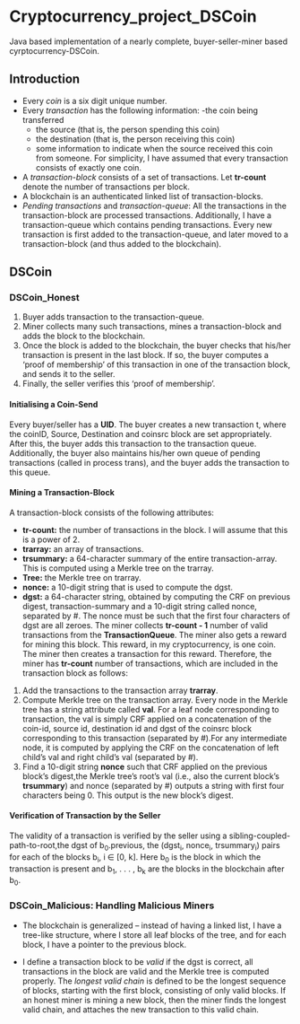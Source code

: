 # Cryptocurrency_project_DSCoin
Java based implementation of a nearly complete, buyer-seller-miner based cyrptocurrency-DSCoin.


## Introduction
- Every *coin* is a six digit unique number.
- Every *transaction* has the following information:
  -the coin being transferred
  - the source (that is, the person spending this coin)
  - the destination (that is, the person receiving this coin)
  - some information to indicate when the source received this coin from someone.
For simplicity, I have assumed that every transaction consists of exactly one coin.
- A *transaction-block* consists of a set of transactions. Let **tr-count** denote the number of transactions
  per block.
- A blockchain is an authenticated linked list of transaction-blocks.
- *Pending transactions* and *transaction-queue*: All the transactions in the transaction-block are processed
transactions. Additionally, I have a transaction-queue which contains pending transactions. Every
new transaction is first added to the transaction-queue, and later moved to a transaction-block (and
thus added to the blockchain).

## DSCoin
### DSCoin_Honest
1. Buyer adds transaction to the transaction-queue.
2. Miner collects many such transactions, mines a transaction-block and adds the block to the blockchain.
3. Once the block is added to the blockchain, the buyer checks that his/her transaction is present in
the last block. If so, the buyer computes a ‘proof of membership’ of this transaction in one of the
transaction block, and sends it to the seller.
4. Finally, the seller verifies this ‘proof of membership’.

#### Initialising a Coin-Send
Every buyer/seller has a **UID**. The buyer creates a new
transaction t, where the coinID, Source, Destination and coinsrc block are set appropriately. After this,
the buyer adds this transaction to the transaction queue. Additionally, the buyer also maintains his/her own
queue of pending transactions (called in process trans), and the buyer adds the transaction to this queue.

#### Mining a Transaction-Block
A transaction-block consists of the following attributes:
- **tr-count:** the number of transactions in the block. I will assume that this is a power of 2.
- **trarray:** an array of transactions.
- **trsummary:** a 64-character summary of the entire transaction-array. This is computed using a Merkle
tree on the trarray.
- **Tree:** the Merkle tree on trarray.
- **nonce:** a 10-digit string that is used to compute the dgst.
- **dgst:** a 64-character string, obtained by computing the CRF on previous digest, transaction-summary
and a 10-digit string called nonce, separated by #. The nonce must be such that the first four characters
of dgst are all zeroes.
The miner collects **tr-count - 1** number of valid transactions from the **TransactionQueue**. The miner
also gets a reward for mining this block. This reward, in my cryptocurrency, is one coin. The miner then creates a transaction for this reward.
Therefore, the miner has **tr-count** number of transactions, which are included in the transaction block as follows:
1. Add the transactions to the transaction array **trarray**.
2. Compute Merkle tree on the transaction array. Every node in the Merkle tree has a string attribute
called **val**. For a leaf node corresponding to transaction, the val is simply CRF applied on a concatenation of the coin-id, source id, destination id and dgst of the coinsrc block corresponding to this transaction (separated by #).For any intermediate node, it is computed by applying the CRF on the concatenation of left child’s val and right child’s val (separated by #).
3. Find a 10-digit string **nonce** such that CRF applied on the previous block’s digest,the Merkle tree’s
root’s val (i.e., also the current block’s **trsummary**) and nonce (separated by #) outputs a string with
first four characters being 0. This output is the new block’s digest.

#### Verification of Transaction by the Seller
The validity of a transaction is verified by the seller using a sibling-coupled-path-to-root,the dgst of b<sub>0</sub>.previous, the
(dgst<sub>i</sub>, nonce<sub>i</sub>, trsummary<sub>i</sub>) pairs for each of the blocks b<sub>i</sub>, i ∈ [0, k]. Here b<sub>0</sub> is the block in which the transaction is present and b<sub>1</sub>, . . . , b<sub>k</sub> are the blocks in the blockchain after b<sub>0</sub>.

### DSCoin_Malicious: Handling Malicious Miners
- The blockchain is generalized – instead of having a
linked list, I have a tree-like structure, where I store all leaf blocks of the tree, and for each block, I
have a pointer to the previous block.

- I define a transaction block to be *valid* if the dgst is correct, all transactions in the block are valid and the Merkle tree is computed properly.  The *longest valid chain* is defined to be the longest sequence of blocks, starting with the first block, consisting of only valid blocks. If an honest miner is mining a
new block, then the miner finds the longest valid chain, and attaches the new transaction to this valid chain.
